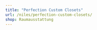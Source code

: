 ```yaml
---
title: "Perfection Custom Closets"
url: /niles/perfection-custom-closets/
shop: Raumausstattung
---
```

